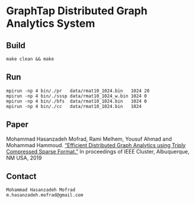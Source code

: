 # GraphTap Distributed Graph Analytics System

## Build
    make clean && make

## Run
    mpirun -np 4 bin/./pr   data/rmat10_1024.bin   1024 20
    mpirun -np 4 bin/./sssp data/rmat10_1024_w.bin 1024 0
    mpirun -np 4 bin/./bfs  data/rmat10_1024.bin   1024 0
    mpirun -np 4 bin/./cc   data/rmat10_1024.bin   1024

## Paper
Mohammad Hasanzadeh Mofrad, Rami Melhem, Yousuf Ahmad and Mohammad Hammoud. [“Efficient Distributed Graph Analytics using Triply Compressed Sparse Format.”](http://people.cs.pitt.edu/~hasanzadeh/files/papers/PID6084671.pdf) In proceedings of IEEE Cluster, Albuquerque, NM USA, 2019

## Contact
    Mohammad Hasanzadeh Mofrad
    m.hasanzadeh.mofrad@gmail.com
